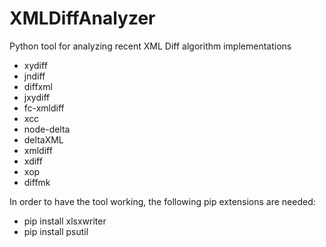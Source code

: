 # XMLDiffAnalyzer
Python tool for analyzing recent XML Diff algorithm implementations
* xydiff
* jndiff
* diffxml
* jxydiff
* fc-xmldiff
* xcc
* node-delta
* deltaXML
* xmldiff
* xdiff
* xop
* diffmk

In order to have the tool working, the following pip extensions are needed:
* pip install xlsxwriter 
* pip install psutil
